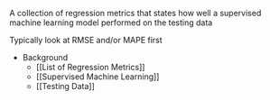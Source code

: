 A collection of regression metrics that states how well a supervised machine learning model performed on the testing data

Typically look at RMSE and/or MAPE first

- Background
	- [[List of Regression Metrics]]
	- [[Supervised Machine Learning]]
	- [[Testing Data]]